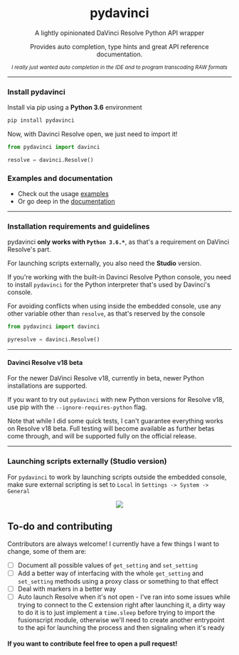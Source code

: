 <h1 align='center'>pydavinci</h1>

<p align='center'>A lightly opinionated DaVinci Resolve Python API wrapper</p>

<p align='center'>Provides auto completion, type hints and great API reference documentation.</p>

<p align='center'><sup><i align='center'>I really just wanted auto completion in the IDE and to program transcoding RAW formats</i></sup></p>


---

### Install pydavinci

Install via pip using a __Python 3.6__ environment

```bash
pip install pydavinci

```

Now, with Davinci Resolve open, we just need to import it!

```python
from pydavinci import davinci

resolve = davinci.Resolve()
```

### Examples and documentation

- Check out the usage [examples](https://pedrolabonia.github.io/pydavinci/examples/premiereproxies/)
- Or go deep in the [documentation](https://pedrolabonia.github.io/pydavinci/resolve/)

---

### Installation requirements and guidelines
pydavinci __only works with `Python 3.6.*`__, as that's a requirement on DaVinci Resolve's part. 

For launching scripts externally, you also need the __Studio__ version.

If you're working with the built-in Davinci Resolve Python console, you need to install ``pydavinci`` for the Python interpreter that's used by Davinci's console.

For avoiding conflicts when using inside the embedded console, use any other variable other than `resolve`, as that's reserved by the console 

```python
from pydavinci import davinci

pyresolve = davinci.Resolve()
```

---

#### Davinci Resolve v18 beta
For the newer DaVinci Resolve v18, currently in beta, newer Python installations are supported. 

If you want to try out ``pydavinci`` with new Python versions for Resolve v18, use pip with the ``--ignore-requires-python`` flag.

Note that while I did some quick tests, I can't guarantee everything works on Resolve v18 beta. Full testing will become available as further betas come through, and will be supported fully on the official release.

---

### Launching scripts externally (Studio version)


For `pydavinci` to work by launching scripts outside the embedded console, make sure external scripting is set to `Local` in `Settings -> System -> General`
<p align='center'>
<img src=https://user-images.githubusercontent.com/4316044/164954498-de350d02-0458-478d-a766-6404b7a8a75b.png />
</p>

## To-do and contributing

Contributors are always welcome! I currently have a few things I want to change, some of them are:
- [ ] Document all possible values of `get_setting` and `set_setting`
- [ ] Add a better way of interfacing with the whole `get_setting` and `set_setting` methods using a proxy class or something to that effect
- [ ] Deal with markers in a better way
- [ ] Auto launch Resolve when it's not open - I've ran into some issues while trying to connect to the C extension right after launching it, a dirty way to do it is to just implement a `time.sleep` before trying to import the fusionscript module, otherwise we'll need to create another entrypoint to the api for launching the process and then signaling when it's ready 

#### If you want to contribute feel free to open a pull request!
